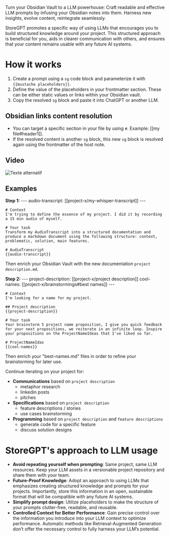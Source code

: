 Turn your Obsidian Vault to a LLM powerhouse: Craft readable and effective LLM prompts by infusing your Obsidian notes into them. Harness new insights, evolve content, reintegrate seamlessly.

StoreGPT promotes a specific way of using LLMs that encourages you to build structured knowledge around your project. This structured approach is beneficial for you, aids in clearer communication with others, and ensures that your content remains usable with any future AI systems.

# How it works
1. Create a prompt using a ```sg``` code block and parameterize it with ```{{mustache placeholders}}```.
2. Define the value of the placeholders in your frontmatter section. These can be either static values or links within your Obsidian vault.
3. Copy the resolved ```sg``` block and paste it into ChatGPT or another LLM.

## Obsidian links content resolution
- You can target a specific section in your file by using ```#```. Example: \[\[my file#header1\]\].
- If the resolved content is another ```sg``` block, this new ```sg``` block is resolved again using the frontmatter of the host note.

## Video
![Texte alternatif](StoreGPT-demo.gif)
## Examples
**Step 1:**
\-\-\-
audio-transcript: \[\[project-x/my-whisper-transcript\]\]
\-\-\-

```sg
# Context
I'm trying to define the essence of my project. I did it by recording a 15 min audio of myself.

# Your task
Transform my AudioTranscript into a structured documentation and produce a markdown document using the following structure: context, problematic, solution, main features.

# AudioTranscript
{{audio-transcript}}
```
Then enrich your Obsidian Vault with the new documentation ```project description.md```.

**Step 2:**
\-\-\-
project-description: \[\[project-x/project description\]\]
cool-names: \[\[project-x/brainstormings#best names\]\]
\-\-\-

```sg
# Context
I'm looking for a name for my project.

## Project description
{{project-description}}

# Your task
Your brainstorm 5 project name proposition, I give you quick feedback for your next propositions, we reiterate in an infinite loop. Inspire your propositions on the ProjectNameIdeas that I've liked so far.

# ProjectNameIdas
{{cool-names}}
```
Then enrich your "best-names.md" files in order to refine your brainstorming for later use.

Continue iterating on your project for:
- **Communications** based on ```project description```
  - metaphor research
  - linkedin posts
  - pitches
- **Specifications** based on ```project description```
  - feature descriptions / stories
  - use cases brainstorming
- **Programming** based on ```project description``` and ```feature descriptions```
  - generate code for a specific feature
  - discuss solution designs

# StoreGPT's approach to LLM usage
- **Avoid repeating yourself when prompting**: Same project, same LLM resources. Keep your LLM assets in a versionable project repository and share them with your team.
- **Future-Proof Knowledge**: Adopt an approach to using LLMs that emphasizes creating structured knowledge and prompts for your projects. Importantly, store this information in an open, sustainable format that will be compatible with any future AI systems.
- **Simplify prompt design**: Utilize placeholders to make the structure of your prompts clutter-free, readable, and reusable.
- **Controlled Context for Better Performance**: Gain precise control over the information you introduce into your LLM context to optimize performance. Automatic methods like Retrieval-Augmented Generation don’t offer the necessary control to fully harness your LLM’s potential.
